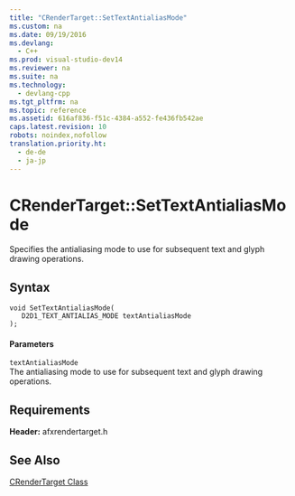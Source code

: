 ```yaml
---
title: "CRenderTarget::SetTextAntialiasMode"
ms.custom: na
ms.date: 09/19/2016
ms.devlang: 
  - C++
ms.prod: visual-studio-dev14
ms.reviewer: na
ms.suite: na
ms.technology: 
  - devlang-cpp
ms.tgt_pltfrm: na
ms.topic: reference
ms.assetid: 616af836-f51c-4384-a552-fe436fb542ae
caps.latest.revision: 10
robots: noindex,nofollow
translation.priority.ht: 
  - de-de
  - ja-jp
---
```

# CRenderTarget::SetTextAntialiasMode
Specifies the antialiasing mode to use for subsequent text and glyph drawing operations.  
  
## Syntax  
  
```  
void SetTextAntialiasMode(  
   D2D1_TEXT_ANTIALIAS_MODE textAntialiasMode  
);  
```  
  
#### Parameters  
 `textAntialiasMode`  
 The antialiasing mode to use for subsequent text and glyph drawing operations.  
  
## Requirements  
 **Header:** afxrendertarget.h  
  
## See Also  
 [CRenderTarget Class](../vs140/CRenderTarget-Class.md)